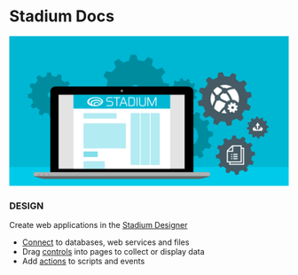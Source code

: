 # Stadium Docs

![Document Design](<.gitbook/assets/stad docs design.5090f57.svg>)

### DESIGN

Create web applications in the [Stadium Designer](.gitbook/assets/Designer)

* [Connect](.gitbook/assets/Connectors) to databases, web services and files
* Drag [controls](.gitbook/assets/Controls) into pages to collect or display data
* Add [actions](.gitbook/assets/Actions) to scripts and events
